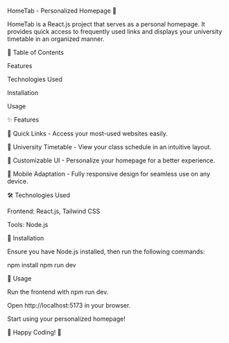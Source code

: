 HomeTab - Personalized Homepage 🚀

HomeTab is a React.js project that serves as a personal homepage. It provides quick access to frequently used links and displays your university timetable in an organized manner.

📖 Table of Contents

Features

Technologies Used

Installation

Usage

✨ Features

🔗 Quick Links - Access your most-used websites easily.

📅 University Timetable - View your class schedule in an intuitive layout.

🎨 Customizable UI - Personalize your homepage for a better experience.

📱 Mobile Adaptation - Fully responsive design for seamless use on any device.

🛠 Technologies Used

Frontend: React.js, Tailwind CSS

Tools: Node.js

🔧 Installation

Ensure you have Node.js installed, then run the following commands:

npm install
npm run dev

🚀 Usage

Run the frontend with npm run dev.

Open http://localhost:5173 in your browser.

Start using your personalized homepage!

🚀 Happy Coding! 🎉
